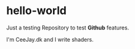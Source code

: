 # hello-world
Just a testing Repository to test **Github** features.

I'm CeeJay.dk and I write shaders.

